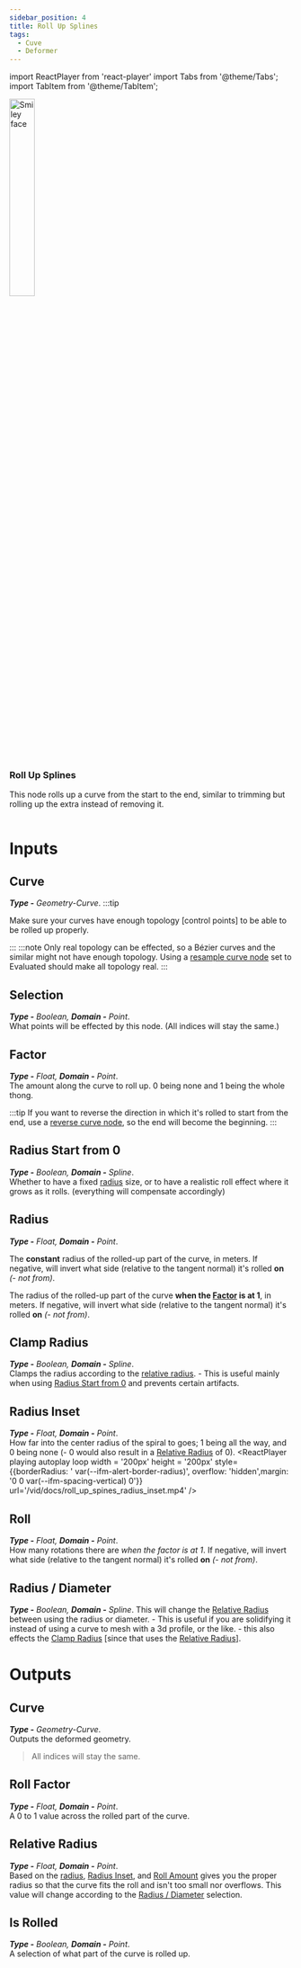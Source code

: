 ```yaml
---
sidebar_position: 4
title: Roll Up Splines
tags:
  - Cuve
  - Deformer
---
```

import ReactPlayer from 'react-player'
import Tabs from '@theme/Tabs';
import TabItem from '@theme/TabItem';

<!-- Node Image -->
<div>
<img  width="30%" src="/img/docs/roll_up_splines.png" alt="Smiley face" className="floatme"/>

 ### Roll Up Splines
  This node rolls up a curve from the start to the end, similar to trimming but rolling up the extra instead of removing it.
   
<!-- Blank Space after imge+description -->
<img  width="100%" height="0%" src="/img/blank.png" alt="blank"/>  
</div>

# Inputs
<div class="md-indent">

## Curve
<div class="md-indent">

_**Type -** Geometry-Curve_.
:::tip 

  Make sure your curves have enough topology [control points] to be able to be rolled up properly. 

:::
:::note
Only real topology can be effected, so a Bézier curves and the similar might not have enough topology. Using a [resample curve node](https://docs.blender.org/manual/en/latest/modeling/geometry_nodes/curve/resample_curve.html) set to Evaluated should make all topology real.
:::
</div>

## Selection
<div class="md-indent">

 _**Type -** Boolean, **Domain -** Point_.  
 What points will be effected by this node. (All indices will stay the same.)
</div>

## Factor
<div class="md-indent">

 _**Type -** Float, **Domain -** Point_.  
 The amount along the curve to roll up. 0 being none and 1 being the whole thong.

:::tip
 If you want to reverse the direction in which it's rolled to start from the end, use a [reverse curve node](https://docs.blender.org/manual/en/latest/modeling/geometry_nodes/curve/reverse_curve.html), so the end will become the beginning.
:::
</div>

## Radius Start from 0
<div class="md-indent">

_**Type -** Boolean, **Domain -** Spline_.  
Whether to have a fixed [radius](#radius) size, or to have a realistic roll effect where it grows as it rolls. (everything will compensate accordingly)
</div>

## Radius
<div class="md-indent">

_**Type -** Float, **Domain -** Point_. 
<Tabs>
  <TabItem value="1" label="False">

The **constant** radius of the rolled-up part of the curve, in meters. If negative, will invert what side (relative to the tangent normal) it's rolled **on** *(- not from)*.

  </TabItem>
  <TabItem value="2" label="Radius Start from 0" default>

The radius of the rolled-up part of the curve **when the [Factor](#factor) is at 1**, in meters. If negative, will invert what side (relative to the tangent normal) it's rolled **on** *(- not from)*.

  </TabItem>
</Tabs>
</div>

## Clamp Radius
<div class="md-indent">

_**Type -** Boolean, **Domain -** Spline_.  
Clamps the radius according to the [relative radius](#relative-radius). - This is useful mainly when using [Radius Start from 0](#radius-start-from-0) and prevents certain artifacts.
</div>

## Radius Inset
<div class="md-indent">

_**Type -** Float, **Domain -** Point_.  
How far into the center radius of the spiral to goes; 1 being all the way, and 0 being none (- 0 would also result in a [Relative Radius](#radius-inset) of 0).
<ReactPlayer 
  playing 
  autoplay 
  loop 
  width = '200px' 
  height = '200px' 
  style={{borderRadius: ' var(--ifm-alert-border-radius)', overflow: 'hidden',margin: '0 0 var(--ifm-spacing-vertical) 0'}}
  url='/vid/docs/roll_up_spines_radius_inset.mp4' 
/>
</div>

## Roll
<div class="md-indent">

 _**Type -** Float, **Domain -** Point_.  
How many rotations there are *when the factor is at 1*. If negative, will invert what side (relative to the tangent normal) it's rolled **on** *(- not from)*.
</div>

## Radius / Diameter
<div class="md-indent">

_**Type -** Boolean, **Domain -** Spline_.
This will change the [Relative Radius](#relative-radius) between using the radius or diameter. - This is useful if you are solidifying it instead of using a curve to mesh with a 3d profile, or the like. - this also effects the [Clamp Radius](#clamp-radius) [since that uses the [Relative Radius](#relative-radius)].
</div>
</div>

# Outputs
<div class="md-indent">

## Curve
<div class="md-indent">

_**Type -** Geometry-Curve_.  
Outputs the deformed geometry.
> All indices will stay the same.

</div>

## Roll Factor
<div class="md-indent">

 _**Type -** Float, **Domain -** Point_.  
A 0 to 1 value across the rolled part of the curve.
</div>

## Relative Radius
<div class="md-indent">

 _**Type -** Float, **Domain -** Point_.  
Based on the [radius](#radius), [Radius Inset](#radius-inset), and [Roll Amount](#roll) gives you the proper radius so that the curve fits the roll and isn't too small nor overflows. This value will change according to the [Radius / Diameter](#radius--diameter) selection.

</div>

## Is Rolled
<div class="md-indent">

 _**Type -** Boolean, **Domain -** Point_.  
A selection of what part of the curve is rolled up. 
</div>

</div>
